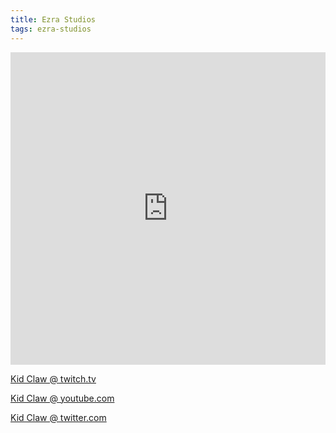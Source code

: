 ```yaml
---
title: Ezra Studios
tags: ezra-studios
---
```

<iframe width="100%" height="500" src="https://www.youtube.com/embed/tO6LIwN_TRw?si=VojOM7wLG6SbMW-D" title="YouTube video player" frameborder="0" allow="accelerometer; autoplay; clipboard-write; encrypted-media; gyroscope; picture-in-picture; web-share" allowfullscreen></iframe>

<a href="https://www.twitch.tv/ClawDynamics" target="_blank">Kid Claw @ twitch.tv</a>

<a href="https://www.youtube.com/@kidclaw2563" target="_blank"> Kid Claw @ youtube.com</a>

<a href="https://twitter.com/clawdynamics" target="_blank"> Kid Claw @ twitter.com</a>